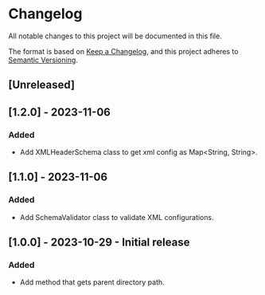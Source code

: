 # Changelog

All notable changes to this project will be documented in this file.

The format is based on [Keep a Changelog](https://keepachangelog.com/en/1.0.0/),
and this project adheres to [Semantic Versioning](https://semver.org/spec/v2.0.0.html).

## [Unreleased]
## [1.2.0] - 2023-11-06

### Added

- Add XMLHeaderSchema class to get xml config as Map<String, String>.

## [1.1.0] - 2023-11-06

### Added

- Add SchemaValidator class to validate XML configurations.

## [1.0.0] - 2023-10-29 - Initial release

### Added

- Add method that gets parent directory path.

